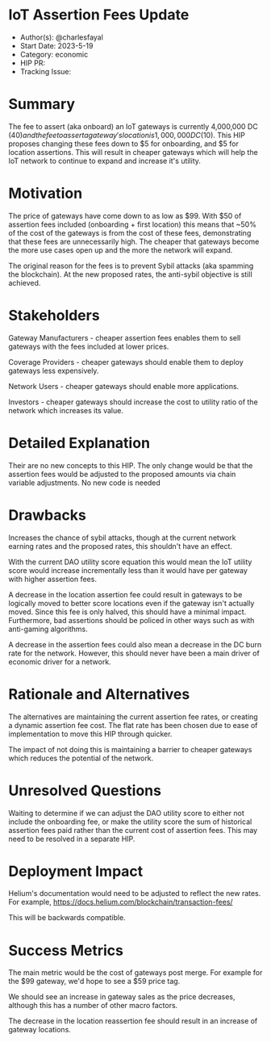 # IoT Assertion Fees Update

- Author(s): @charlesfayal
- Start Date: 2023-5-19
- Category: economic
- HIP PR: <!-- leave this empty -->
- Tracking Issue: <!-- leave this empty -->

# Summary
[summary]: #summary

The fee to assert (aka onboard) an IoT gateways is currently 4,000,000 DC ($40) and the fee to assert a gateway's location is 1,000,000 DC ($10). This HIP proposes changing these fees down to $5 for onboarding, and $5 for location assertions. This will result in cheaper gateways which will help the IoT network to continue to expand and increase it's utility.

# Motivation
[motivation]: #motivation

The price of gateways have come down to as low as $99. With $50 of assertion fees included (onboarding + first location) this means that ~50% of the cost of the gateways is from the cost of these fees, demonstrating that these fees are unnecessarily high. The cheaper that gateways become the more use cases open up and the more the network will expand.

The original reason for the fees is to prevent Sybil attacks (aka spamming the blockchain). At the new proposed rates, the anti-sybil objective is still achieved.

# Stakeholders
[stakeholders]: #stakeholders

Gateway Manufacturers - cheaper assertion fees enables them to sell gateways with the fees included at lower prices.

Coverage Providers - cheaper gateways should enable them to deploy gateways less expensively.

Network Users - cheaper gateways should enable more applications.

Investors - cheaper gateways should increase the cost to utility ratio of the network which increases its value.

# Detailed Explanation
[detailed-explanation]: #detailed-explanation

Their are no new concepts to this HIP. The only change would be that the assertion fees would be adjusted to the proposed amounts via chain variable adjustments.
No new code is needed

# Drawbacks
[drawbacks]: #drawbacks

Increases the chance of sybil attacks, though at the current network earning rates and the proposed rates, this shouldn't have an effect.

With the current DAO utility score equation this would mean the IoT utility score would increase incrementally less than it would have per gateway with higher assertion fees.

A decrease in the location assertion fee could result in gateways to be logically moved to better score locations even if the gateway isn't actually moved. Since this fee is only halved, this should have a minimal impact. Furthermore, bad assertions should be policed in other ways such as with anti-gaming algorithms.

A decrease in the assertion fees could also mean a decrease in the DC burn rate for the network. However, this should never have been a main driver of economic driver for a network.

# Rationale and Alternatives
[alternatives]: #rationale-and-alternatives

The alternatives are maintaining the current assertion fee rates, or creating a dynamic assertion fee cost. The flat rate has been chosen due to ease of implementation to move this HIP through quicker.

The impact of not doing this is maintaining a barrier to cheaper gateways which reduces the potential of the network.

# Unresolved Questions
[unresolved]: #unresolved-questions

Waiting to determine if we can adjust the DAO utility score to either not include the onboarding fee, or make the utility score the sum of historical assertion fees paid rather than the current cost of assertion fees. This may need to be resolved in a separate HIP.

# Deployment Impact
[deployment-impact]: #deployment-impact

Helium's documentation would need to be adjusted to reflect the new rates. For example, https://docs.helium.com/blockchain/transaction-fees/

This will be backwards compatible.

# Success Metrics
[success-metrics]: #success-metrics

The main metric would be the cost of gateways post merge. For example for the $99 gateway, we'd hope to see a $59 price tag.

We should see an increase in gateway sales as the price decreases, although this has a number of other macro factors.

The decrease in the location reassertion fee should result in an increase of gateway locations.
